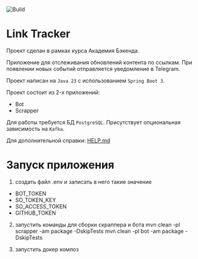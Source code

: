 ![Build](https://github.com/central-university-dev/backend-academy-2025-spring-template/actions/workflows/build.yaml/badge.svg)

# Link Tracker

<!-- этот файл можно и нужно менять -->

Проект сделан в рамках курса Академия Бэкенда.

Приложение для отслеживания обновлений контента по ссылкам.
При появлении новых событий отправляется уведомление в Telegram.

Проект написан на `Java 23` с использованием `Spring Boot 3`.

Проект состоит из 2-х приложений:
* Bot
* Scrapper

Для работы требуется БД `PostgreSQL`. Присутствует опциональная зависимость на `Kafka`.

Для дополнительной справки: [HELP.md](HELP.md)

# Запуск приложения

1) создать файл .env и записать в него такие значение
- BOT_TOKEN
- SO_TOKEN_KEY
- SO_ACCESS_TOKEN
- GITHUB_TOKEN

2) запустить команды для сборки скраппера и бота
mvn clean -pl scrapper -am package -DskipTests
mvn clean -pl bot -am package -DskipTests

3) запустить докер композ

